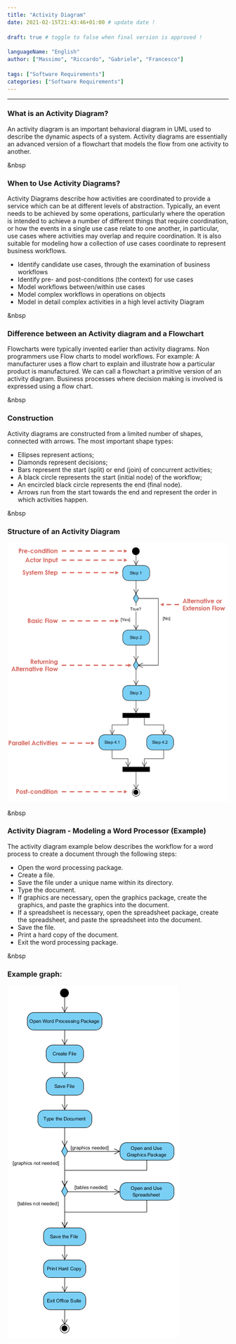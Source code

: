 ```yaml
--- 
title: "Activity Diagram"
date: 2021-02-15T21:43:46+01:00 # update date !

draft: true # toggle to false when final version is approved !

languageName: "English"
author: ["Massimo", "Riccardo", "Gabriele", "Francesco"] 

tags: ["Software Requirements"]
categories: ["Software Requirements"]         
---  
```



---
### What is an Activity Diagram?

An activity diagram is an important behavioral diagram in UML used to describe the dynamic aspects of a system. 
Activity diagrams are essentially an advanced version of a flowchart that models the flow from one activity to another. 

&nbsp
### When to Use Activity Diagrams?

Activity Diagrams describe how activities are coordinated to provide a
service which can be at different levels of abstraction. Typically, an event
needs to be achieved by some operations, particularly where the
operation is intended to achieve a number of different things that require
coordination, or how the events in a single use case relate to one
another, in particular, use cases where activities may overlap and require
coordination. It is also suitable for modeling how a collection of use cases
coordinate to represent business workflows.

- Identify candidate use cases, through the examination of business workflows
- Identify pre- and post-conditions (the context) for use cases
- Model workflows between/within use cases
- Model complex workflows in operations on objects
- Model in detail complex activities in a high level activity Diagram

&nbsp
### Difference between an Activity diagram and a Flowchart

Flowcharts were typically invented earlier than activity diagrams. Non
programmers use Flow charts to model workflows. For example: A
manufacturer uses a flow chart to explain and illustrate how a particular
product is manufactured. We can call a flowchart a primitive version of an
activity diagram. Business processes where decision making is involved is
expressed using a flow chart.

&nbsp
### Construction

Activity diagrams are constructed from a limited number of shapes,
connected with arrows. The most important shape types:

- Ellipses represent actions;
- Diamonds represent decisions;
- Bars represent the start (split) or end (join) of concurrent activities;
- A black circle represents the start (initial node) of the workflow;
- An encircled black circle represents the end (final node).
- Arrows run from the start towards the end and represent the order in which activities happen.

&nbsp
### Structure of an Activity Diagram

![Activity Diagram Structure](Activity%20Diagram%20-%20ENG%206aa4b6c2df1043ab800dde8c0093faff/1.png)

&nbsp
### Activity Diagram - Modeling a Word Processor (Example)

The activity diagram example below describes the workflow for a word process to
create a document through the following steps:

- Open the word processing package.
- Create a file.
- Save the file under a unique name within its directory.
- Type the document.
- If graphics are necessary, open the graphics package, create the graphics, and paste the graphics into the document.
- If a spreadsheet is necessary, open the spreadsheet package, create the spreadsheet, and paste   the spreadsheet into the document.
- Save the file.
- Print a hard copy of the document.
- Exit the word processing package.

&nbsp
### Example graph:

![Activity Diagram Graph](Activity%20Diagram%20-%20ENG%206aa4b6c2df1043ab800dde8c0093faff/2.png)




